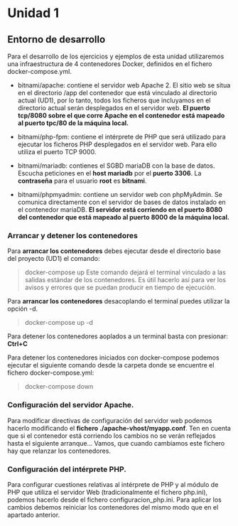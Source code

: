 # Unidad 1

## Entorno de desarrollo
Para el desarrollo de los ejercicios y ejemplos de esta unidad utilizaremos una infraestructura de 4 contenedores Docker, definidos en el fichero docker-compose.yml.

* bitnami/apache: contiene el servidor web Apache 2. El sitio web se situa en el directorio /app del contenedor que está vinculado al directorio actual (UD1), por lo tanto, todos los ficheros que incluyamos en el directorio actual serán desplegados en el servidor web. **El puerto tcp/8080 sobre el que corre Apache en el contenedor está mapeado al puerto tpc/80 de la máquina local.**

* bitnami/php-fpm: contiene el intérprete de PHP que será utilizado para ejecutar los ficheros PHP desplegados en el servidor web. Para ello utiliza el puerto TCP 9000.

* bitnami/mariadb: contienes el SGBD mariaDB con la base de datos. Escucha peticiones en el **host mariadb** por el **puerto 3306**. La **contraseña** para el usuario **root** es **bitnami**.

* bitnami/phpmyadmin: contiene un servidor web con phpMyAdmin. Se comunica directamente con el servidor de bases de datos instalado en el contenedor mariaDB. **El servidor está corriendo en el puerto 8080 del contenedor que está mapeado al puerto 8000 de la máquina local.**

### Arrancar y detener los contenedores
Para **arrancar los contenedores** debes ejecutar desde el directorio base del proyecto (UD1) el comando:
> docker-compose up
Este comando dejará el terminal vinculado a las salidas estándar de los contenedores. Es útil hacerlo así para ver los avisos y errores que se puedan producir en tiempo de ejecución.

Para **arrancar los contenedores** desacoplando el terminal puedes utilizar la opción -d.
> docker-compose up -d

Para detener los contenedores aoplados a un terminal basta con presionar: **Ctrl+C**

Para detener los contenedores iniciados con docker-compose podemos ejecutar el siguiente comando desde la carpeta donde se encuentre el fichero docker-compose.yml:
> docker-compose down

### Configuración del servidor Apache.
Para modificar directivas de configuración del servidor web podemos hacerlo modificando el **fichero ./apache-vhost/myapp.conf**. Ten en cuenta que si el contenedor está corriendo los cambios no se verán reflejados hasta el siguiente arranque... Vamos, que cuando cambiamos este fichero hay que relanzar los contenedores.

### Configuración del intérprete PHP.
Para configurar cuestiones relativas al intérprete de PHP y al módulo de PHP que utiliza el servidor Web (tradicionalmente el fichero php.ini), podemos hacerlo desde el fichero configuracion_php.ini. Para aplicar los cambios debemos reiniciar los contenedores del mismo modo que en el apartado anterior.
